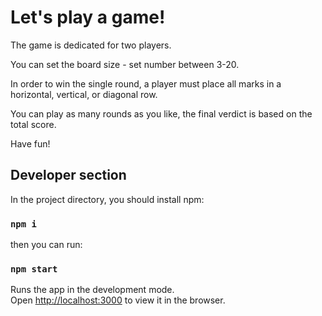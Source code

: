 # Let's play a game!

The game is dedicated for two players.

You can set the board size - set number between 3-20.

In order to win the single round, a player must place all marks in a horizontal, vertical, or diagonal row.

You can play as many rounds as you like, the final verdict is based on the total score.

Have fun!

## Developer section

In the project directory, you should install npm:

### `npm i`

then you can run:

### `npm start`

Runs the app in the development mode.\
Open [http://localhost:3000](http://localhost:3000) to view it in the browser.
